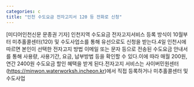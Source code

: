 ```yaml
---
categories: c
title: "인천 수도요금 전자고지서 120 등 전화로 신청"
---
```

[미디어인천신문 문종권 기자] 인천지역 수도요금 전자고지서비스 등록 방식이 10월부터 미추홀콜센터(120) 및 수도사업소를 통해 유선으로도 신청을 받는다.4일 인천시에 따르면 본인이 선택한 전자고지 방법 이메일 또는 문자 등으로 전송된 수도요금 안내서를 통해 사용량, 사용기간, 요금, 납부방법 등을 확인할 수 있다.이에 따라 매월 200원, 연간 2400원 수도요금 할인 혜택을 받게 된다.전자고지 서비스는 사이버민원센터(https://minwon.waterworksh.incheon.kr)에서 직접 등록하거나 미추홀콜센터 및 수도사업